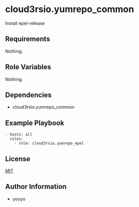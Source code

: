 cloud3rsio.yumrepo_common
=========

Install epel-release

Requirements
------------

Nothing.

Role Variables
--------------

Nothing.

Dependencies
------------

- cloud3rsio.yumrepo_common

Example Playbook
----------------

```
- hosts: all
  roles:
    - role: cloud3rsio.yumrepo_epel
```

License
-------

[MIT](LICENSE)

Author Information
------------------

- youyo
